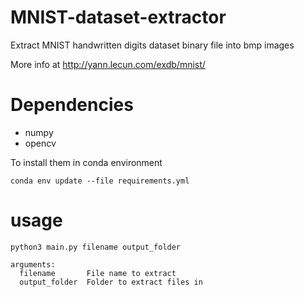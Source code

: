 # MNIST-dataset-extractor
Extract MNIST handwritten digits dataset  binary file into bmp images

More info at http://yann.lecun.com/exdb/mnist/

# Dependencies
- numpy
- opencv

To install them in conda environment
```
conda env update --file requirements.yml
```

# usage

```
python3 main.py filename output_folder

arguments:
  filename       File name to extract
  output_folder  Folder to extract files in
```

